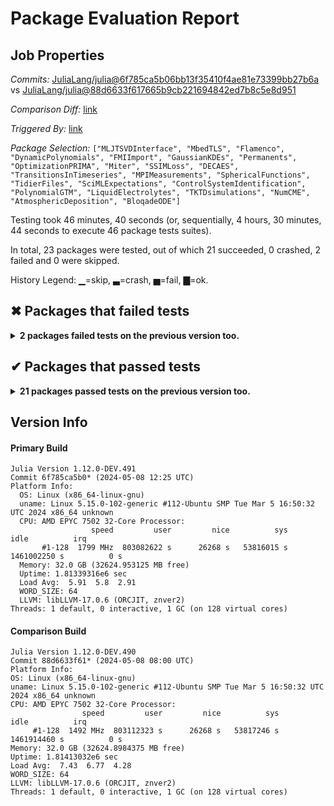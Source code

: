 # Package Evaluation Report

## Job Properties

*Commits:* [JuliaLang/julia@6f785ca5b06bb13f35410f4ae81e73399bb27b6a](https://github.com/JuliaLang/julia/commit/6f785ca5b06bb13f35410f4ae81e73399bb27b6a) vs [JuliaLang/julia@88d6633f617665b9cb221694842ed7b8c5e8d951](https://github.com/JuliaLang/julia/commit/88d6633f617665b9cb221694842ed7b8c5e8d951)

*Comparison Diff:* [link](https://github.com/JuliaLang/julia/compare/88d6633f617665b9cb221694842ed7b8c5e8d951...6f785ca5b06bb13f35410f4ae81e73399bb27b6a)

*Triggered By:* [link](https://github.com/JuliaLang/julia/pull/53972#issuecomment-2102282280)

*Package Selection:* `["MLJTSVDInterface", "MbedTLS", "Flamenco", "DynamicPolynomials", "FMIImport", "GaussianKDEs", "Permanents", "OptimizationPRIMA", "Miter", "SSIMLoss", "DECAES", "TransitionsInTimeseries", "MPIMeasurements", "SphericalFunctions", "TidierFiles", "SciMLExpectations", "ControlSystemIdentification", "PolynomialGTM", "LiquidElectrolytes", "TKTDsimulations", "NumCME", "AtmosphericDeposition", "BloqadeODE"]`

Testing took 46 minutes, 40 seconds (or, sequentially, 4 hours, 30 minutes, 44 seconds to execute 46 package tests suites).

In total, 23 packages were tested, out of which 21 succeeded, 0 crashed, 2 failed and 0 were skipped.


History Legend: ▁=skip, ▃=crash, ▅=fail, ▇=ok.

## ✖ Packages that failed tests

<details><summary><strong>2 packages failed tests on the previous version too.</strong></summary>
<p>

<details open><summary>Package has test failures (2 packages):</summary>
<p>


| Package | History (4-8 to 5-7) |
| ------- | ------- |
| [Permanents v0.2.0](https://s3.amazonaws.com/julialang-reports/nanosoldier/pkgeval/by_hash/6f785ca_vs_88d6633/Permanents.primary.log) | <span class="history">▇▇▇▇▅▇▅▇▅▅▇▇</span> |
| [MPIMeasurements v0.5.0](https://s3.amazonaws.com/julialang-reports/nanosoldier/pkgeval/by_hash/6f785ca_vs_88d6633/MPIMeasurements.primary.log) | <span class="history">▇▇▇▇▇▇▅▅▇▇▇▇</span> |

</p>
</details>

</p>
</details>


## ✔ Packages that passed tests

<details><summary><strong>21 packages passed tests on the previous version too.</strong></summary>
<p>

| Package | History (4-8 to 5-7) |
| ------- | ------- |
| [MbedTLS v1.1.9](https://s3.amazonaws.com/julialang-reports/nanosoldier/pkgeval/by_hash/6f785ca_vs_88d6633/MbedTLS.primary.log) | <span class="history">▇▇▇▇▇▇▇▇▇▇▅▇</span> |
| [DynamicPolynomials v0.5.7](https://s3.amazonaws.com/julialang-reports/nanosoldier/pkgeval/by_hash/6f785ca_vs_88d6633/DynamicPolynomials.primary.log) | <span class="history">▅▅▅▅▅▅▅▅▅▅▅▅</span> |
| [BloqadeODE v0.2.1](https://s3.amazonaws.com/julialang-reports/nanosoldier/pkgeval/by_hash/6f785ca_vs_88d6633/BloqadeODE.primary.log) | <span class="history">▅▇▅▇▇▇▅▅▇▅▅▅</span> |
| [Flamenco v0.1.2](https://s3.amazonaws.com/julialang-reports/nanosoldier/pkgeval/by_hash/6f785ca_vs_88d6633/Flamenco.primary.log) | <span class="history">▅▅▅▅▅▇▇▇▇▇▅▅</span> |
| [FMIImport v0.16.4](https://s3.amazonaws.com/julialang-reports/nanosoldier/pkgeval/by_hash/6f785ca_vs_88d6633/FMIImport.primary.log) | <span class="history">▇▇▇▇▇▇▇▇▇▇▇▇</span> |
| [SphericalFunctions v2.2.2](https://s3.amazonaws.com/julialang-reports/nanosoldier/pkgeval/by_hash/6f785ca_vs_88d6633/SphericalFunctions.primary.log) | <span class="history">▅▅▇▇▅▅▇▇▅▇▅▇</span> |
| [SciMLExpectations v2.2.0](https://s3.amazonaws.com/julialang-reports/nanosoldier/pkgeval/by_hash/6f785ca_vs_88d6633/SciMLExpectations.primary.log) | <span class="history">▅▅▅▅▅▇▅▅▇▅▇▇</span> |
| [GaussianKDEs v0.1.0](https://s3.amazonaws.com/julialang-reports/nanosoldier/pkgeval/by_hash/6f785ca_vs_88d6633/GaussianKDEs.primary.log) | <span class="history">▇▅▇▇▇▇▇▇▇▇▇▇</span> |
| [Miter v0.10.2](https://s3.amazonaws.com/julialang-reports/nanosoldier/pkgeval/by_hash/6f785ca_vs_88d6633/Miter.primary.log) | <span class="history">▇▇▇▇▅▇▇▅▇▅▅▇</span> |
| [MLJTSVDInterface v0.1.6](https://s3.amazonaws.com/julialang-reports/nanosoldier/pkgeval/by_hash/6f785ca_vs_88d6633/MLJTSVDInterface.primary.log) | <span class="history">▇▇▇▅▇▇▅▇▇▇▇▇</span> |
| [TidierFiles v0.1.1](https://s3.amazonaws.com/julialang-reports/nanosoldier/pkgeval/by_hash/6f785ca_vs_88d6633/TidierFiles.primary.log) | <span class="history">▇▅▇▇▇▅▇▇▇</span> |
| [DECAES v0.6.0](https://s3.amazonaws.com/julialang-reports/nanosoldier/pkgeval/by_hash/6f785ca_vs_88d6633/DECAES.primary.log) | <span class="history">▃▃▃▃▅▅▇▇▅▅▅▇</span> |
| [OptimizationPRIMA v0.0.1](https://s3.amazonaws.com/julialang-reports/nanosoldier/pkgeval/by_hash/6f785ca_vs_88d6633/OptimizationPRIMA.primary.log) | <span class="history">▇▇▅▇▇▇▇▇▇▇▇▇</span> |
| [TKTDsimulations v0.3.0](https://s3.amazonaws.com/julialang-reports/nanosoldier/pkgeval/by_hash/6f785ca_vs_88d6633/TKTDsimulations.primary.log) | <span class="history">▅▅▅▅▅▅▇▇▇▇▇▇</span> |
| [PolynomialGTM v1.4.0](https://s3.amazonaws.com/julialang-reports/nanosoldier/pkgeval/by_hash/6f785ca_vs_88d6633/PolynomialGTM.primary.log) | <span class="history">▇▇▇▅▅▇▇▇▇▇▇▇</span> |
| [LiquidElectrolytes v0.2.3](https://s3.amazonaws.com/julialang-reports/nanosoldier/pkgeval/by_hash/6f785ca_vs_88d6633/LiquidElectrolytes.primary.log) | <span class="history">▅▇▇▇▇▇▇▅▅▇▇▇</span> |
| [SSIMLoss v1.0.0](https://s3.amazonaws.com/julialang-reports/nanosoldier/pkgeval/by_hash/6f785ca_vs_88d6633/SSIMLoss.primary.log) | <span class="history">▅▅▅▅▅▅▅▅▅▇▇▇</span> |
| [TransitionsInTimeseries v0.1.0](https://s3.amazonaws.com/julialang-reports/nanosoldier/pkgeval/by_hash/6f785ca_vs_88d6633/TransitionsInTimeseries.primary.log) | <span class="history">▇▇▇▇▇▅▇▇▇▇▇▇</span> |
| [NumCME v0.1.4](https://s3.amazonaws.com/julialang-reports/nanosoldier/pkgeval/by_hash/6f785ca_vs_88d6633/NumCME.primary.log) | <span class="history">▇▇▇▅▇▇▅▇▇▇▇▇</span> |
| [ControlSystemIdentification v2.10.0](https://s3.amazonaws.com/julialang-reports/nanosoldier/pkgeval/by_hash/6f785ca_vs_88d6633/ControlSystemIdentification.primary.log) | <span class="history">▇▇▇▅▇▇▇▅▅▇▇▅</span> |
| [AtmosphericDeposition v0.2.1](https://s3.amazonaws.com/julialang-reports/nanosoldier/pkgeval/by_hash/6f785ca_vs_88d6633/AtmosphericDeposition.primary.log) | <span class="history">▅▇▇▅▅▇▅▇▇▇▇▇</span> |

</p>
</details>


## Version Info

#### Primary Build

```
Julia Version 1.12.0-DEV.491
Commit 6f785ca5b0* (2024-05-08 12:25 UTC)
Platform Info:
  OS: Linux (x86_64-linux-gnu)
  uname: Linux 5.15.0-102-generic #112-Ubuntu SMP Tue Mar 5 16:50:32 UTC 2024 x86_64 unknown
  CPU: AMD EPYC 7502 32-Core Processor: 
                  speed         user         nice          sys         idle          irq
       #1-128  1799 MHz  803082622 s      26268 s   53816015 s  1461002250 s          0 s
  Memory: 32.0 GB (32624.953125 MB free)
  Uptime: 1.81339316e6 sec
  Load Avg:  5.91  5.8  2.91
  WORD_SIZE: 64
  LLVM: libLLVM-17.0.6 (ORCJIT, znver2)
Threads: 1 default, 0 interactive, 1 GC (on 128 virtual cores)

```

  #### Comparison Build

  ```
Julia Version 1.12.0-DEV.490
Commit 88d6633f61* (2024-05-08 08:00 UTC)
Platform Info:
  OS: Linux (x86_64-linux-gnu)
  uname: Linux 5.15.0-102-generic #112-Ubuntu SMP Tue Mar 5 16:50:32 UTC 2024 x86_64 unknown
  CPU: AMD EPYC 7502 32-Core Processor: 
                  speed         user         nice          sys         idle          irq
       #1-128  1492 MHz  803112323 s      26268 s   53817246 s  1461914460 s          0 s
  Memory: 32.0 GB (32624.8984375 MB free)
  Uptime: 1.81413032e6 sec
  Load Avg:  7.43  6.77  4.28
  WORD_SIZE: 64
  LLVM: libLLVM-17.0.6 (ORCJIT, znver2)
Threads: 1 default, 0 interactive, 1 GC (on 128 virtual cores)

  ```
  <!-- Generated on 2024-05-09T06:31:12.260 -->
